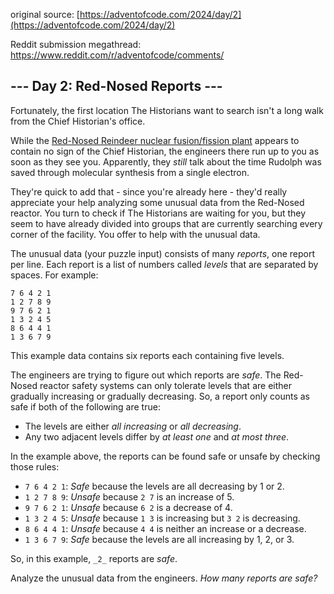 original source: [https://adventofcode.com/2024/day/2](https://adventofcode.com/2024/day/2)

Reddit submission megathread: https://www.reddit.com/r/adventofcode/comments/
## --- Day 2: Red-Nosed Reports ---
Fortunately, the first location The Historians want to search isn't a long walk from the Chief Historian's office.

While the [Red-Nosed Reindeer nuclear fusion/fission plant](/2015/day/19) appears to contain no sign of the Chief Historian, the engineers there run up to you as soon as they see you. Apparently, they _still_ talk about the time Rudolph was saved through molecular synthesis from a single electron.

They're quick to add that - since you're already here - they'd really appreciate your help analyzing some unusual data from the Red-Nosed reactor. You turn to check if The Historians are waiting for you, but they seem to have already divided into groups that are currently searching every corner of the facility. You offer to help with the unusual data.

The unusual data (your puzzle input) consists of many _reports_, one report per line. Each report is a list of numbers called _levels_ that are separated by spaces. For example:

```
7 6 4 2 1
1 2 7 8 9
9 7 6 2 1
1 3 2 4 5
8 6 4 4 1
1 3 6 7 9
```

This example data contains six reports each containing five levels.

The engineers are trying to figure out which reports are _safe_. The Red-Nosed reactor safety systems can only tolerate levels that are either gradually increasing or gradually decreasing. So, a report only counts as safe if both of the following are true:


 - The levels are either _all increasing_ or _all decreasing_.
 - Any two adjacent levels differ by _at least one_ and _at most three_.

In the example above, the reports can be found safe or unsafe by checking those rules:


 - `7 6 4 2 1`: _Safe_ because the levels are all decreasing by 1 or 2.
 - `1 2 7 8 9`: _Unsafe_ because `2 7` is an increase of 5.
 - `9 7 6 2 1`: _Unsafe_ because `6 2` is a decrease of 4.
 - `1 3 2 4 5`: _Unsafe_ because `1 3` is increasing but `3 2` is decreasing.
 - `8 6 4 4 1`: _Unsafe_ because `4 4` is neither an increase or a decrease.
 - `1 3 6 7 9`: _Safe_ because the levels are all increasing by 1, 2, or 3.

So, in this example, `_2_` reports are _safe_.

Analyze the unusual data from the engineers. _How many reports are safe?_


